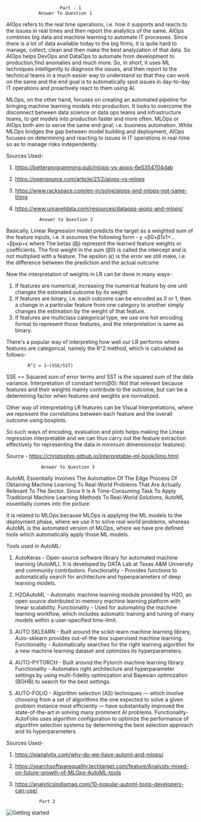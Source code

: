                 
                        Part - 1
                Answer To Question 1

AIOps refers to the real time operations, i.e. how it supports and reacts to the issues in real times and then report the analytics of the same. AIOps combines big data and machine learning to automate IT processes. Since there is a lot of data available today to the big firms, it is quite hard to manage, collect, clean and then make the best analyzation of that data. So AIOps helps DevOps and DataOps to automate from development to production,find anomalies and much more. So, in short, it uses ML techniques intelligently to diagnose the issues, and then report to the technical teams in a much easier way to understand so that they can work on the same and the end goal  is to automatically spot issues in day-to-day IT operations and proactively react to them using AI.

MLOps, on the other hand, focuses on creating an automated pipeline for bringing machine learning models into production. It looks to overcome the disconnect between data science or data ops teams and infrastructure teams, to get models into production faster and more often.
MLOps or AIOps both aim to serve the same end goal; i.e. business automation. While MLOps bridges the gap between model building and deployment, AIOps focuses on determining and reacting to issues in IT operations in real-time so as to manage risks independently.

Sources Used-
1) https://betterprogramming.pub/mlops-vs-aiops-6e5354704dab
2) https://opensource.com/article/21/2/aiops-vs-mlops
3) https://www.rackspace.com/en-in/solve/aiops-and-mlops-not-same-thing
4) https://www.unraveldata.com/resources/dataops-aiops-and-mlops/



                Answer to Question 2


Basically, Linear Regression model predicts the target as a weighted sum of the feature inputs, i.e. it assumes the following form - 
        y =β0+β1x1+…+βpxp+ϵ
where The betas (βj) represent the learned feature weights or coefficients. The first weight in the sum (β0) is called the intercept and is not multiplied with a feature. The epsilon (ϵ) is the error we still make, i.e. the difference between the prediction and the actual outcome

Now the interpretation of weights in LR can be done in many ways-
1) If features are numerical, increasing the numerical feature by one unit changes the estimated outcome by its weight.
2) If features are binary, i.e. each outcome can be encoded as 0 or 1, then a change in a particular feature from one category to another simply changes the estimation by the weight of that feature.
3) If features are multiclass categorical type, we use one hot encoding format to represent those features, and the interpretation is same as binary.

There's a popular way of interpreting how well our LR performs where features are categorical, namely the R^2 method, which is calculated as follows- 

            R^2 = 1−(SSE/SST)
SSE == Squared sum of error terms and SST is the squared sum of the data variance.
Interpretation of constant term(β0): Not that relevant because features and their weights mainly contribute to the outcome, but can be a determining factor when features and weights are normalized.

Other way of interpretating LR features can be Visual Interpretations, where we represent the correlations between each feature and the overall outcome using boxplots. 

So such ways of encoding, evaluation and plots helps making the Linear regression interpretable and we can thus carry out the feature extraction effectively for representing the data in minimum dimensions(or features).

Source - https://christophm.github.io/interpretable-ml-book/limo.html


                 Answer to Question 3


AutoML Essentially Involves The Automation Of The Edge Process Of Obtaining Machine Learning To Real-World Problems That Are Actually Relevant To The Sector. Since It Is A Time-Consuming Task To Apply Traditional Machine Learning Methods To Real-World Solutions, AutoML essentially comes into the picture.

It is related to MLOps because MLOps is applying the ML models to the deployment phase, where we use it to solve real world problems, whereas AutoML is the automated version of MLOps, where we have pre defined tools which automatically apply those ML models.

Tools used in AutoML:

1) AutoKeras - Open-source software library for automated machine learning (AutoML). It is developed by DATA Lab at Texas A&M University and community contributors.
Functionality -  Provides functions to automatically search for architecture and hyperparameters of deep learning models.

2) H2OAutoML - Automatic machine learning module provided  by H2O, an open source distributed in-memory machine learning platform with linear scalability.
Functionality - Used for automating the machine learning workflow,  which includes automatic training and tuning of many models within a user-specified time-limit.

3) AUTO SKLEARN - Built around the scikit-learn machine learning library, Auto-sklearn provides out-of-the-box supervised machine learning. 
Functionality - Automatically searches for the right learning algorithm for a new machine learning dataset and optimizes its hyperparameters. 

4) AUTO-PYTORCH - Built around the Pytorch machine learning library.
Functionality - Automates  right architecture and hyperparameter settings by using multi-fidelity optimization and Bayesian optimization (BOHB) to search for the best settings.

5) AUTO-FOLIO - Algorithm selection (AS) techniques — which involve choosing from a set of algorithms the one expected to solve a given problem instance most efficiently — have substantially improved the state-of-the-art in solving many prominent AI problems.
Functionality- AutoFolio uses algorithm configuration to optimize the performance of algorithm selection systems by determining the best selection approach and its hyperparameters.

Sources Used-
1) https://pianalytix.com/why-do-we-have-automl-and-mlops/
2) https://searchsoftwarequality.techtarget.com/feature/Analysts-mixed-on-future-growth-of-MLOps-AutoML-tools
3) https://analyticsindiamag.com/10-popular-automl-tools-developers-can-use/

                Part 2
        
<img src="C:\Users\Kunal Chhabra\Desktop\AWS_Console.jpg" alt="Getting started" />